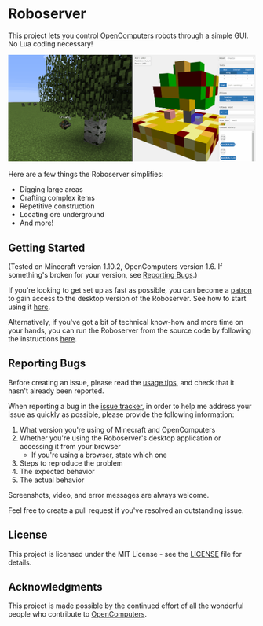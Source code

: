 # Roboserver

This project lets you control [OpenComputers](http://ocdoc.cil.li/) robots through a simple GUI. No Lua coding necessary!

![A robot being controlled by the Roboserver](public/assets/tree.gif)

Here are a few things the Roboserver simplifies:
* Digging large areas
* Crafting complex items
* Repetitive construction
* Locating ore underground
* And more!

## Getting Started

(Tested on Minecraft version 1.10.2, OpenComputers version 1.6. If something's broken for your version, see [Reporting Bugs](#reporting-bugs).)

If you're looking to get set up as fast as possible, you can become a [patron](https://www.patreon.com/dunstad) to gain access to the desktop version of the Roboserver. See how to start using it [here](documentation/standalone-install.md).

Alternatively, if you've got a bit of technical know-how and more time on your hands, you can run the Roboserver from the source code by following the instructions [here](documentation/server-install.md).

## Reporting Bugs

Before creating an issue, please read the [usage tips](documentation/tips.md), and check that it hasn't already been reported.

When reporting a bug in the [issue tracker](https://github.com/dunstad/roboserver/issues?q=is%3Aopen), in order to help me address your issue as quickly as possible, please provide the following information:

1. What version you're using of Minecraft and OpenComputers
2. Whether you're using the Roboserver's desktop application or accessing it from your browser
    * If you're using a browser, state which one
3. Steps to reproduce the problem
4. The expected behavior
5. The actual behavior

Screenshots, video, and error messages are always welcome.

Feel free to create a pull request if you've resolved an outstanding issue.

## License

This project is licensed under the MIT License - see the [LICENSE](LICENSE) file for details.

## Acknowledgments

This project is made possible by the continued effort of all the wonderful people who contribute to [OpenComputers](https://github.com/MightyPirates/OpenComputers).